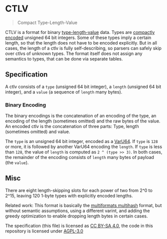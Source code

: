 # CTLV

> Compact Type-Length-Value

CTLV is a format for binary [type-length-value](https://en.wikipedia.org/wiki/Type-length-value) data. Types are [compactly encoded](https://github.com/AljoschaMeyer/varu64-rs) unsigned 64 bit integers. Some of these types imply a certain length, so that the length does not have to be encoded explicitly. But in all cases, the length of a ctlv is fully self-describing, so parsers can safely skip over ctlvs of unknown types. The format itself does not assign any semantics to types, that can be done via separate tables.

## Specification

A ctlv consists of a `type` (unsigned 64 bit integer), a `length` (unsigned 64 bit integer), and a `value` (a sequence of `length` many bytes).

### Binary Encoding

The binary encodings is the concatenation of an encoding of the type, an encoding of the length (sometimes omitted) and the raw bytes of the value.
An encoded ctlv is the concatenation of three parts: Type, length (sometimes omitted) and value.

The `type` is an unsigned 64 bit integer, encoded as a [VarU64]((https://github.com/AljoschaMeyer/varu64-rs)). If `type` is `128` or more, it is followed by another VarU64 encoding the `length`. If `type` is less than `128`, the value of `length` is computed as `2 ^ (type >> 3)`. In both cases, the remainder of the encoding consists of `length` many bytes of payload (the `value`).

## Misc

There are eight length-skipping slots for each power of two from 2^0 to 2^15, leaving 120 1-byte types with explicitly encoded lengths.

Related work: This format is basically the [multiformats multihash](https://multiformats.io/multihash/) format, but without semantic assumptions, using a different varint, and adding the greedy optimization to enable dropping length bytes in certain cases.

The specification (this file) is licensed as [CC BY-SA 4.0](https://creativecommons.org/licenses/by-sa/4.0/), the code in this repository is licensed under [AGPL-3.0](https://www.gnu.org/licenses/agpl-3.0.html)
